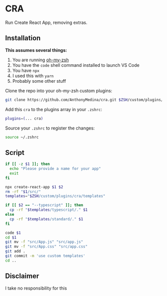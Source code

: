 # CRA

Run Create React App, removing extras.

## Installation

**This assumes several things:**

1. You are running [oh-my-zsh](https://github.com/robbyrussell/oh-my-zsh)
2. You have the `code` shell command installed to launch VS Code
3. You have `npx`
4. I used this with `yarn`
5. Probably some other stuff

Clone the repo into your oh-my-zsh custom plugins:

```bash
git clone https://github.com/AnthonyMedina/cra.git $ZSH/custom/plugins/cra
```

Add this `cra` to the plugins array in your `.zshrc`:

```bash
plugins=(... cra)
```

Source your `.zshrc` to register the changes:

```bash
source ~/.zshrc
```

## Script

```bash
if [[ -z $1 ]]; then
  echo "Please provide a name for your app"
  exit
fi

npx create-react-app $1 $2
rm -rf "$1/src/"
templates="$ZSH/custom/plugins/cra/templates"

if [[ $2 == "--typescript" ]]; then
  cp -rf "$templates/typescript/." $1
else
  cp -rf "$templates/standard/." $1
fi

code $1
cd $1
git mv -f "src/App.js" "src/app.js"
git mv -f "src/App.css" "src/app.css"
git add .
git commit -m 'use custom templates'
cd ..
```

## Disclaimer

I take no responsibility for this
